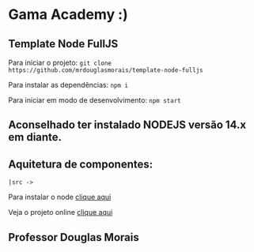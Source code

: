 # Gama Academy :)
## Template Node FullJS

Para iniciar o projeto:
`git clone https://github.com/mrdouglasmorais/template-node-fulljs`

Para instalar as dependências:
`npm i`

Para iniciar em modo de desenvolvimento:
`npm start`

## Aconselhado ter instalado NODEJS versão 14.x em diante.

## Aquitetura de componentes:

`
 |src -> 
`

Para instalar o node [clique aqui](https://nodejs.org/en/)

Veja o projeto online [clique aqui](https://nosso.site)

## Professor Douglas Morais